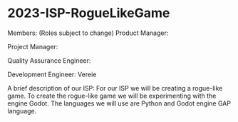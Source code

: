 # 2023-ISP-RogueLikeGame

Members:
(Roles subject to change)
Product Manager:

Project Manager:

Quality Assurance Engineer:

Development Engineer: Vereie

A brief description of our ISP:
For our ISP we will be creating a rogue-like game. To create the rogue-like game we will be experimenting with the engine Godot. The languages we will use are Python and Godot engine GAP language.
